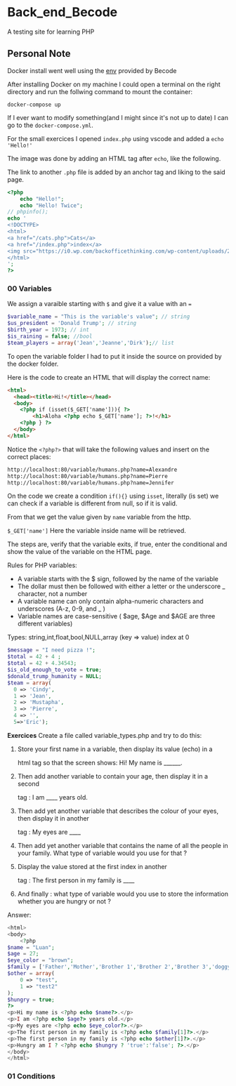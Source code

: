 # Back_end_Becode
A testing site for learning PHP

## Personal Note

Docker install went well using the [env](https://github.com/becodeorg/Swartz-9/tree/main/2.The-Hill/2.PHP/docker_env) provided by Becode

After installing Docker on my machine I could open a terminal on the right directory and run the follwing command to mount the container:

`docker-compose up`

If I ever want to modify something(and I might since it's not up to date) I can go to the `docker-compose.yml`.

For the small exercices I opened `index.php` using vscode and added a `echo 'Hello!'`

The image was done by adding an HTML tag after `echo`, like the following.

The link to another `.php` file is added by an anchor tag and liking to the said page.

```PHP
<?php
	echo "Hello!";
	echo "Hello! Twice";
// phpinfo();
echo ' 
<!DOCTYPE>
<html>
<a href="/cats.php">Cats</a>
<a href="/index.php">index</a>
<img src="https://i0.wp.com/backofficethinking.com/wp-content/uploads/2023/01/cute-kitten.jpg?resize=768%2C657&ssl=1" title="Cat open-source" alt="image of a orange kitten" />
</html>
';
?>
```

### 00 Variables

We assign a varaible starting with `$` and give it a value with an `=`
```PHP
$variable_name = "This is the variable's value"; // string
$us_president = 'Donald Trump'; // string
$birth_year = 1973; // int
$is_raining = false; //bool
$team_players = array('Jean','Jeanne','Dirk');// list
```

To open the variable folder I had to put it inside the source on provided by the docker folder.

Here is the code to create an HTML that will display the correct name:

```HTML
<html>
  <head><title>Hi!</title></head>
  <body>
  	<?php if (isset($_GET['name'])){ ?>
    	<h1>Aloha <?php echo $_GET['name']; ?>!</h1>
   	<?php } ?>
  </body>
</html>
```
Notice the `<?php?>` that will take the following values and insert on the correct places:

```HTML
http://localhost:80/variable/humans.php?name=Alexandre
http://localhost:80/variable/humans.php?name=Pierre
http://localhost:80/variable/humans.php?name=Jennifer

```
On the code we create a condition `if(){}` using `isset`, literally (is set) we can check if a variable is different from null, so if it is valid. 

From that we get the value given by `name` variable from the http.

`$_GET['name']` Here the variable inside name will be retrieved.

The steps are, verify that the variable exits, if true, enter the conditional and show the value of the variable on the HTML page.

Rules for PHP variables:

- A variable starts with the $ sign, followed by the name of the variable
- The dollar must then be followed with either a letter or the underscore _ character, not a number
- A variable name can only contain alpha-numeric characters and underscores (A-z, 0-9, and _ )
- Variable names are case-sensitive ( $age, $Age and $AGE are three different variables)

Types: string,int,float,bool,NULL,array (key => value) index at 0
```PHP
$message = "I need pizza !";
$total = 42 + 4 ;
$total = 42 + 4.34543;
$is_old_enough_to_vote = true;
$donald_trump_humanity = NULL;
$team = array(
  0 => 'Cindy', 
  1 => 'Jean', 
  2 => 'Mustapha', 
  3 => 'Pierre', 
  4 => '', 
  5=>'Eric'); 
```
**Exercices**
Create a file called variable_types.php and try to do this:

1. Store your first name in a variable, then display its value (echo) in a <p> html tag so that the screen shows:
    Hi! My name is ______.

2. Then add another variable to contain your age, then display it in a second <p> tag :
    I am ____ years old.

3. Then add yet another variable that describes the colour of your eyes, then display it in another <p> tag :
    My eyes are ____

4. Then add yet another variable that contains the name of all the people in your family. What type of variable would you use for that ?
5. Display the value stored at the first index in another <p> tag :
    The first person in my family is ____

6. And finally : what type of variable would you use to store the information whether you are hungry or not ?

Answer:

```PHP
<html>
<body>
    <?php
$name = "Luan";
$age = 27;
$eye_color = "brown";
$family = ['Father','Mother','Brother 1','Brother 2','Brother 3','doggy'];
$other = array(
    0 => "test",
    1 => "test2"
);
$hungry = true;
?>
<p>Hi my name is <?php echo $name?>.</p>
<p>I am <?php echo $age?> years old.</p>
<p>My eyes are <?php echo $eye_color?>.</p>
<p>The first person in my family is <?php echo $family[1]?>.</p>
<p>The first person in my family is <?php echo $other[1]?>.</p>
<p>Hungry am I ? <?php echo $hungry ? 'true':'false'; ?>.</p>
</body>
</html>
```

### 01 Conditions

